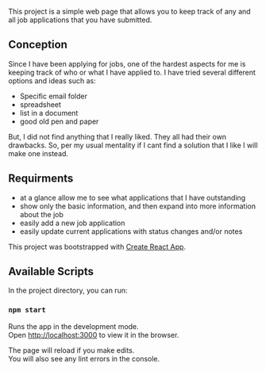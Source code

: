 This project is a simple web page that allows you to keep track of any and all job applications that you have submitted.

## Conception
Since I have been applying for jobs, one of the hardest aspects for me is keeping track of who or what I have applied to.  I have tried several different options and ideas such as:
* Specific email folder
* spreadsheet
* list in a document
* good old pen and paper

But, I did not find anything that I really liked.  They all had their own drawbacks.  So, per my usual mentality if I cant find a solution that I like I will make one instead.

## Requirments
* at a glance allow me to see what applications that I have outstanding
* show only the basic information, and then expand into more information about the job
* easily add a new job application
* easily update current applications with status changes and/or notes


This project was bootstrapped with [Create React App](https://github.com/facebook/create-react-app).

## Available Scripts

In the project directory, you can run:

### `npm start`

Runs the app in the development mode.<br />
Open [http://localhost:3000](http://localhost:3000) to view it in the browser.

The page will reload if you make edits.<br />
You will also see any lint errors in the console.